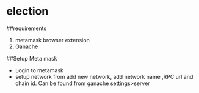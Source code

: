 # election

##requirements

1. metamask browser extension
2. Ganache


##Setup Meta mask
- Login to metamask
- setup network from add new network, add network name ,RPC url and chain id. Can be found from ganache settings>server

